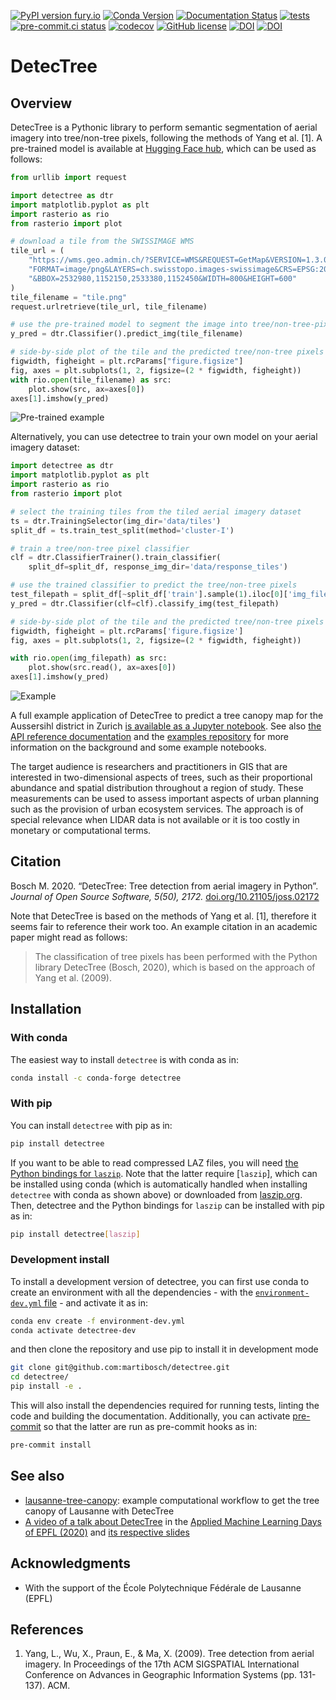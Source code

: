 [![PyPI version fury.io](https://badge.fury.io/py/detectree.svg)](https://pypi.python.org/pypi/detectree/)
[![Conda Version](https://img.shields.io/conda/vn/conda-forge/detectree.svg)](https://anaconda.org/conda-forge/detectree)
[![Documentation Status](https://readthedocs.org/projects/detectree/badge/?version=latest)](https://detectree.readthedocs.io/en/latest/?badge=latest)
[![tests](https://github.com/martibosch/detectree/actions/workflows/tests.yml/badge.svg)](https://github.com/martibosch/detectree/blob/main/.github/workflows/tests.yml)
[![pre-commit.ci status](https://results.pre-commit.ci/badge/github/martibosch/detectree/main.svg)](https://results.pre-commit.ci/latest/github/martibosch/detectree/main)
[![codecov](https://codecov.io/gh/martibosch/detectree/branch/main/graph/badge.svg?token=ZTZK2LFR6T)](https://codecov.io/gh/martibosch/detectree)
[![GitHub license](https://img.shields.io/github/license/martibosch/detectree.svg)](https://github.com/martibosch/detectree/blob/master/LICENSE)
[![DOI](https://joss.theoj.org/papers/10.21105/joss.02172/status.svg)](https://doi.org/10.21105/joss.02172)
[![DOI](https://zenodo.org/badge/DOI/10.5281/zenodo.3908338.svg)](https://doi.org/10.5281/zenodo.3908338)

# DetecTree

## Overview

DetecTree is a Pythonic library to perform semantic segmentation of aerial imagery into tree/non-tree pixels, following the methods of Yang et al. [1]. A pre-trained model is available at [Hugging Face hub](https://huggingface.co/martibosch/detectree), which can be used as follows:

```python
from urllib import request

import detectree as dtr
import matplotlib.pyplot as plt
import rasterio as rio
from rasterio import plot

# download a tile from the SWISSIMAGE WMS
tile_url = (
    "https://wms.geo.admin.ch/?SERVICE=WMS&REQUEST=GetMap&VERSION=1.3.0&"
    "FORMAT=image/png&LAYERS=ch.swisstopo.images-swissimage&CRS=EPSG:2056"
    "&BBOX=2532980,1152150,2533380,1152450&WIDTH=800&HEIGHT=600"
)
tile_filename = "tile.png"
request.urlretrieve(tile_url, tile_filename)

# use the pre-trained model to segment the image into tree/non-tree-pixels
y_pred = dtr.Classifier().predict_img(tile_filename)

# side-by-side plot of the tile and the predicted tree/non-tree pixels
figwidth, figheight = plt.rcParams["figure.figsize"]
fig, axes = plt.subplots(1, 2, figsize=(2 * figwidth, figheight))
with rio.open(tile_filename) as src:
    plot.show(src, ax=axes[0])
axes[1].imshow(y_pred)
```

![Pre-trained example](figures/example-pre-trained.png)

Alternatively, you can use detectree to train your own model on your aerial imagery dataset:

```python
import detectree as dtr
import matplotlib.pyplot as plt
import rasterio as rio
from rasterio import plot

# select the training tiles from the tiled aerial imagery dataset
ts = dtr.TrainingSelector(img_dir='data/tiles')
split_df = ts.train_test_split(method='cluster-I')

# train a tree/non-tree pixel classifier
clf = dtr.ClassifierTrainer().train_classifier(
    split_df=split_df, response_img_dir='data/response_tiles')

# use the trained classifier to predict the tree/non-tree pixels
test_filepath = split_df[~split_df['train'].sample(1).iloc[0]['img_filepath']
y_pred = dtr.Classifier(clf=clf).classify_img(test_filepath)

# side-by-side plot of the tile and the predicted tree/non-tree pixels
figwidth, figheight = plt.rcParams['figure.figsize']
fig, axes = plt.subplots(1, 2, figsize=(2 * figwidth, figheight))

with rio.open(img_filepath) as src:
    plot.show(src.read(), ax=axes[0])
axes[1].imshow(y_pred)
```

![Example](figures/example.png)

A full example application of DetecTree to predict a tree canopy map for the Aussersihl district in Zurich [is available as a Jupyter notebook](https://github.com/martibosch/detectree-examples/blob/main/notebooks/aussersihl-canopy.ipynb). See also [the API reference documentation](https://detectree.readthedocs.io/en/latest/?badge=latest) and the [examples repository](https://github.com/martibosch/detectree-examples) for more information on the background and some example notebooks.

The target audience is researchers and practitioners in GIS that are interested in two-dimensional aspects of trees, such as their proportional abundance and spatial distribution throughout a region of study. These measurements can be used to assess important aspects of urban planning such as the provision of urban ecosystem services. The approach is of special relevance when LIDAR data is not available or it is too costly in monetary or computational terms.

## Citation

Bosch M. 2020. “DetecTree: Tree detection from aerial imagery in Python”. *Journal of Open Source Software, 5(50), 2172.* [doi.org/10.21105/joss.02172](https://doi.org/10.21105/joss.02172)

Note that DetecTree is based on the methods of Yang et al. [1], therefore it seems fair to reference their work too. An example citation in an academic paper might read as follows:

> The classification of tree pixels has been performed with the Python library DetecTree (Bosch, 2020), which is based on the approach of Yang et al. (2009).

## Installation

### With conda

The easiest way to install `detectree` is with conda as in:

```bash
conda install -c conda-forge detectree
```

### With pip

You can install `detectree` with pip as in:

```bash
pip install detectree
```

If you want to be able to read compressed LAZ files, you will need [the Python bindings for `laszip`](https://github.com/tmontaigu/laszip-python). Note that the latter require \[`laszip`\], which can be installed using conda (which is automatically handled when installing `detectree` with conda as shown above) or downloaded from [laszip.org](https://laszip.org/). Then, detectree and the Python bindings for `laszip` can be installed with pip as in:

```bash
pip install detectree[laszip]
```

### Development install

To install a development version of detectree, you can first use conda to create an environment with all the dependencies - with the [`environment-dev.yml` file](https://github.com/martibosch/detectree/blob/main/environment-dev.yml) - and activate it as in:

```bash
conda env create -f environment-dev.yml
conda activate detectree-dev
```

and then clone the repository and use pip to install it in development mode

```bash
git clone git@github.com:martibosch/detectree.git
cd detectree/
pip install -e .
```

This will also install the dependencies required for running tests, linting the code and building the documentation. Additionally, you can activate [pre-commit](https://pre-commit.com/) so that the latter are run as pre-commit hooks as in:

```bash
pre-commit install
```

## See also

- [lausanne-tree-canopy](https://github.com/martibosch/lausanne-tree-canopy): example computational workflow to get the tree canopy of Lausanne with DetecTree
- [A video of a talk about DetecTree](https://www.youtube.com/watch?v=USwF2KyxVjY) in the [Applied Machine Learning Days of EPFL (2020)](https://appliedmldays.org/) and [its respective slides](https://martibosch.github.io/detectree-amld-2020)

## Acknowledgments

- With the support of the École Polytechnique Fédérale de Lausanne (EPFL)

## References

1. Yang, L., Wu, X., Praun, E., & Ma, X. (2009). Tree detection from aerial imagery. In Proceedings of the 17th ACM SIGSPATIAL International Conference on Advances in Geographic Information Systems (pp. 131-137). ACM.
